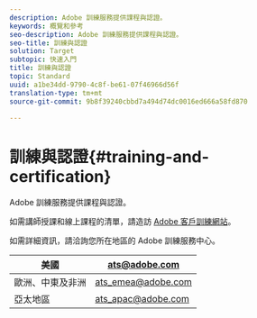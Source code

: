 ```yaml
---
description: Adobe 訓練服務提供課程與認證。
keywords: 概覽和參考
seo-description: Adobe 訓練服務提供課程與認證。
seo-title: 訓練與認證
solution: Target
subtopic: 快速入門
title: 訓練與認證
topic: Standard
uuid: a1be34dd-9790-4c8f-be61-07f46966d56f
translation-type: tm+mt
source-git-commit: 9b8f39240cbbd7a494d74dc0016ed666a58fd870

---
```



# 訓練與認證{#training-and-certification}

Adobe 訓練服務提供課程與認證。

如需講師授課和線上課程的清單，請造訪 [Adobe 客戶訓練網站](https://training.adobe.com/training/courses.html#solution=adobeTarget)。

如需詳細資訊，請洽詢您所在地區的 Adobe 訓練服務中心。

| 美國 | [ats@adobe.com](mailto:ats@adobe.com) |
|---|---|
| 歐洲、中東及非洲 | [ats_emea@adobe.com](mailto:ats_emea@adobe.com) |
| 亞太地區 | [ats_apac@adobe.com](mailto:ats_apac@adobe.com) |

